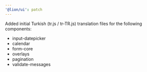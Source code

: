 ```yaml
---
'@lion/ui': patch
---
```


Added initial Turkish (tr.js / tr-TR.js) translation files for the following components:

- input-datepicker
- calendar
- form-core
- overlays
- pagination
- validate-messages
